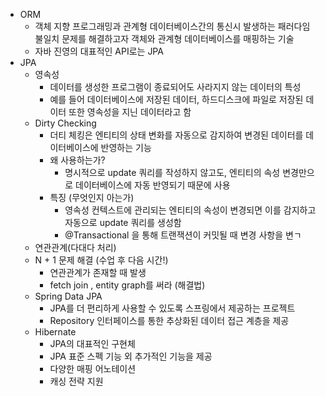 - ORM
  - 객체 지향 프로그래밍과 관계형 데이터베이스간의 통신시 발생하는 패러다임 불일치 문제를 해결하고자 객체와 관계형 데이터베이스를 매핑하는 기술
  - 자바 진영의 대표적인 API로는 JPA
- JPA
  - 영속성
    - 데이터를 생성한 프로그램이 종료되어도 사라지지 않는 데이터의 특성
    - 예를 들어 데이터베이스에 저장된 데이터, 하드디스크에 파일로 저장된 데이터 또한 영속성을 지닌 데이터라고 함
  - Dirty Checking
    - 더티 체킹은 엔티티의 상태 변화를 자동으로 감지하여 변경된 데이터를 데이터베이스에 반영하는 기능
    - 왜 사용하는가?
      - 명시적으로 update 쿼리를 작성하지 않고도, 엔티티의 속성 변경만으로 데이터베이스에 자동 반영되기 때문에 사용
    - 특징 (무엇인지 아는가)
      - 영속성 컨텍스트에 관리되는 엔티티의 속성이 변경되면 이를 감지하고 자동으로 update 쿼리를 생성함
      - @Transactional 을 통해 트랜잭션이 커밋될 때 변경 사항을 변ㄱ
  - 연관관계(다대다 처리)
  - N + 1 문제 해결 (수업 후 다음 시간!)
    - 연관관계가 존재할 때 발생
    - fetch join , entity graph를 써라 (해결법)
  - Spring Data JPA
    - JPA를 더 편리하게 사용할 수 있도록 스프링에서 제공하는 프로젝트
    - Repository 인터페이스를 통한 추상화된 데이터 접근 계층을 제공
  - Hibernate
    - JPA의 대표적인 구현체
    - JPA 표준 스펙 기능 외 추가적인 기능을 제공
    - 다양한 매핑 어노테이션
    - 캐싱 전략 지원
